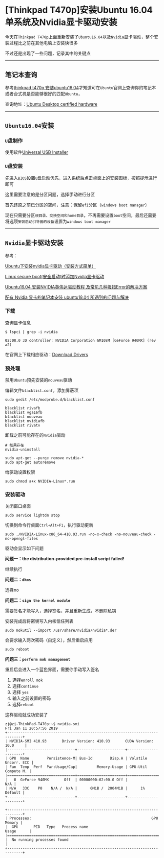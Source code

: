 # [Thinkpad T470p]安装Ubuntu 16.04单系统及Nvidia显卡驱动安装

今天在`Thinkpad T470p`上面重新安装了`Ubuntu16.04`以及`Nvidia`显卡驱动，整个安装过程比之前在其他电脑上安装快很多

不过还是出现了一些问题，记录其中的关键点

---

## 笔记本查询

参考[thinkpad t470p 安装ubuntu16.04](https://www.jianshu.com/p/013dce15a106)才知道可在`Ubuntu`官网上查询你的笔记本或者台式机是否能够很好的匹配`Ubuntu`，

查询地址：[Ubuntu Desktop certified hardware](https://certification.ubuntu.com/desktop/)

---

## `Ubuntu16.04`安装

### `U`盘制作

使用软件[Universal USB Installer](https://baike.baidu.com/item/Universal%20USB%20Installer)

### `U`盘安装

先进入`BIOS`设置`U`盘启动优先，进入系统后点击桌面上的安装图标，按照提示进行即可

这里需要注意的是分区问题，选择手动进行分区

首先还原之前已分区的空间，注意：保留`efi`分区（`windows boot manager`）

现在只需要分区`根目录、交换空间和home目录`，不再需要设置`boot`空间，最后还需要将选项`安装启动引导器的设备`设置为`windows boot manager`

---

## `Nvidia`显卡驱动安装

参考：

[Ubuntu下安装nvidia显卡驱动（安装方式简单）](https://blog.csdn.net/linhai1028/article/details/79445722)

[Linux secure boot(安全启动)时添加Nvidia显卡驱动](http://www.cnblogs.com/dreamyphone/p/4508090.html)

[Ubuntu16.04 安装NVIDIA英伟达驱动教程 及常见几种报错Error的解决方案](https://blog.csdn.net/ksws0292756/article/details/79160742)

[配有 Nvidia 显卡的笔记本安装 ubuntu18.04 所遇到的问题与解决](https://blog.csdn.net/bush_nj/article/details/80850937)

### 下载

查询显卡信息

    $ lspci | grep -i nvidia

    02:00.0 3D controller: NVIDIA Corporation GM108M [GeForce 940MX] (rev a2)

在官网上下载相应驱动：[Download Drivers](https://www.nvidia.com/Download/index.aspx)

### 预处理

禁用`Ubuntu`预先安装的`nouveau`驱动

编辑文件`blacklist.conf`，添加屏蔽项

    sudo gedit /etc/modprobe.d/blacklist.conf

    blacklist rivafb
    blacklist vga16fb
    blacklist nouveau
    blacklist nvidiafb
    blacklist rivatv

卸载之前可能存在的`Nvidia`驱动

    # 如果存在
    nvidia-uninstall

    sudo apt-get --purge remove nvidia-*
    sudo apt-get autoremove

给驱动设置权限

    sudo chmod a+x NVIDIA-Linux*.run

### 安装驱动

关闭窗口桌面

    sudo service lightdm stop

切换到命令行桌面`Ctrl+Alt+F1`，执行驱动更新

    sudo ./NVIDIA-Linux-x86_64-410.93.run -no-x-check -no-nouveau-check -no-opengl-files

驱动会显示如下问题

**问题一：the distribution-provided pre-install script failed!**

继续执行

**问题二：`dkms`**

选择no

**问题二：`sign the kernel module`**

需要签名才能写入，选择签名，并且重新生成，不删除私钥

安装完成后将密钥写入内核信任列表

    sudo mokutil --import /usr/share/nvidia/nvidia*.der

会要求输入两次密码（自定义），然后重启应用

    sudo reboot

**问题三：`perform mok management`**

重启后会进入一个蓝色界面，需要你手动写入签名

1. 选择`enroll mok `
2. 选择`continue`
3. 选择 `yes` 
4. 输入之前设置的密码
5. 选择`reboot`

这样驱动就成功安装了

    zj@zj-ThinkPad-T470p:~$ nvidia-smi 
    Fri Jan 11 20:57:56 2019       
    +-----------------------------------------------------------------------------+
    | NVIDIA-SMI 410.93       Driver Version: 410.93       CUDA Version: 10.0     |
    |-------------------------------+----------------------+----------------------+
    | GPU  Name        Persistence-M| Bus-Id        Disp.A | Volatile Uncorr. ECC |
    | Fan  Temp  Perf  Pwr:Usage/Cap|         Memory-Usage | GPU-Util  Compute M. |
    |===============================+======================+======================|
    |   0  GeForce 940MX       Off  | 00000000:02:00.0 Off |                  N/A |
    | N/A   33C    P0    N/A /  N/A |      0MiB /  2004MiB |      1%      Default |
    +-------------------------------+----------------------+----------------------+
                                                                                
    +-----------------------------------------------------------------------------+
    | Processes:                                                       GPU Memory |
    |  GPU       PID   Type   Process name                             Usage      |
    |=============================================================================|
    |  No running processes found                                                 |
    +-----------------------------------------------------------------------------+
